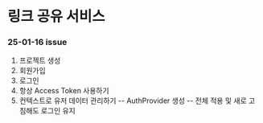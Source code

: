 # 링크 공유 서비스

### 25-01-16 issue

1. 프로젝트 생성
2. 회원가입
3. 로그인
4. 항상 Access Token 사용하기
5. 컨텍스트로 유저 데이터 관리하기
   -- AuthProvider 생성
   -- 전체 적용 및 새로 고침해도 로그인 유지
